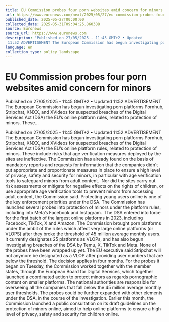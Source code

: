 ```yaml
---
title: EU Commission probes four porn websites amid concern for minors
url: https://www.euronews.com/next/2025/05/27/eu-commission-probes-four-porn-websites-amid-concern-for-minors
published_date: 2025-05-27T00:00:00
collected_date: 2025-05-31T09:04:25.860388
source: Euronews
source_url: https://www.euronews.com
description: "Published on 27/05/2025 - 11:45 GMT+2 • Updated
 11:52 ADVERTISEMENT The European Commission has begun investigating porn platforms Pornhub, Stripchat, XNXX, and XVideos for suspected breaches of the Digital Services Act (DSA) the EU’s online platform rules, related to protection of minors. These..."
language: en
collection_type: policy_landscape
---
```


# EU Commission probes four porn websites amid concern for minors

Published on 27/05/2025 - 11:45 GMT+2 • Updated
 11:52 ADVERTISEMENT The European Commission has begun investigating porn platforms Pornhub, Stripchat, XNXX, and XVideos for suspected breaches of the Digital Services Act (DSA) the EU’s online platform rules, related to protection of minors. These...

Published on 27/05/2025 - 11:45 GMT+2 • Updated
 11:52 ADVERTISEMENT The European Commission has begun investigating porn platforms Pornhub, Stripchat, XNXX, and XVideos for suspected breaches of the Digital Services Act (DSA) the EU’s online platform rules, related to protection of minors. These include risks that age verification measures deployed by the sites are ineffective. The Commission has already found on the basis of mandatory reports and requests for information that the companies didn't put appropriate and proportionate measures in place to ensure a high level of privacy, safety and security for minors, in particular with age verification tools to safeguard minors from adult content.  Nor did the sites carry out risk assessments or mitigate for negative effects on the rights of children, or use appropriate age verification tools to prevent minors from accessing adult content, the Commission said. Protecting young users online is one of the key enforcement priorities under the DSA. The Commission has launched several probes into protection of minors under the platform rules, including into Meta’s Facebook and Instagram.  The DSA entered into force for the first batch of the largest online platforms in 2023, including Facebook, TikTok, X and Amazon. The Commission brought porn platforms under the ambit of the rules which affect very large online platforms (or VLOPS) after they broke the threshold of 45 million average monthly users. It currently designates 25 platforms as VLOPs, and has also begun investigating breaches of the DSA by Temu, X, TikTok and Meta. None of the probes have been wrapped up yet. The EU executive said Stripchat will not anymore be designated as a VLOP after providing user numbers that are below the threshold. The decision applies in four months. For the probes it began on Tuesday, the Commission worked together with the member states, through the European Board for Digital Services, which together launched a coordinated action to protect minors as regards pornographic content on smaller platforms. The national authorities are responsible for overseeing all the companies that fall below the 45 million average monthly user thresholds. The probes could be further expanded with other elements under the DSA, in the course of the investigation. Earlier this month, the Commission launched a public consultation on its draft guidelines on the protection of minors online, aimed to help online platforms to ensure a high level of privacy, safety and security for children online.